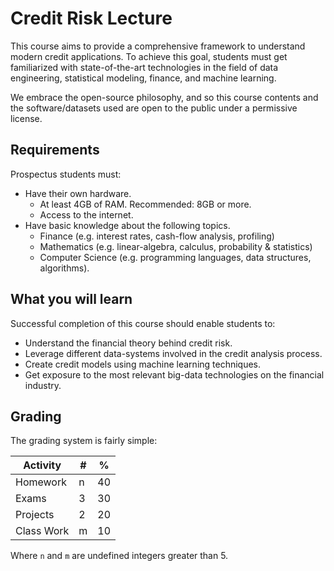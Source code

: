 # Credit Risk Lecture

This course aims to provide a comprehensive framework to understand modern credit applications. To achieve this goal, students must get familiarized with state-of-the-art technologies in the field of data engineering, statistical modeling, finance, and machine learning. 

We embrace the open-source philosophy, and so this course contents and the software/datasets used are open to the public under a permissive license.

## Requirements

Prospectus students must:

* Have their own hardware.
    * At least 4GB of RAM. Recommended: 8GB or more.
    * Access to the internet.
* Have basic knowledge about the following topics.
    * Finance (e.g. interest rates, cash-flow analysis, profiling)
    * Mathematics (e.g. linear-algebra, calculus, probability & statistics)
    * Computer Science (e.g. programming languages, data structures, algorithms).

## What you will learn

Successful completion of this course should enable students to:

* Understand the financial theory behind credit risk.
* Leverage different data-systems involved in the credit analysis process.
* Create credit models using machine learning techniques.
* Get exposure to the most relevant big-data technologies on the financial industry.

## Grading

The grading system is fairly simple: 

| Activity   | #  | %  |
|------------|----|----|
| Homework   | n  | 40 |
| Exams      | 3  | 30 |
| Projects   | 2  | 20 |
| Class Work | m  | 10 |

Where `n` and `m` are undefined integers greater than 5. 
